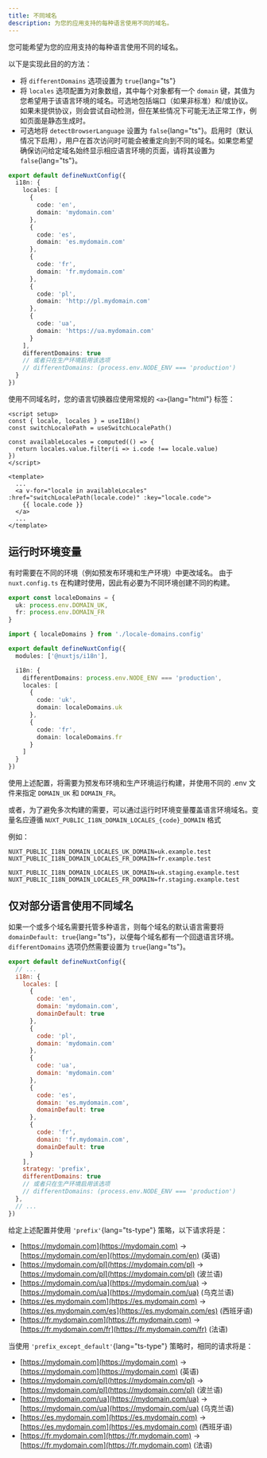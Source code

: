 ```yaml
---
title: 不同域名
description: 为您的应用支持的每种语言使用不同的域名。
---
```


您可能希望为您的应用支持的每种语言使用不同的域名。

以下是实现此目的的方法：

- 将 `differentDomains` 选项设置为 `true`{lang="ts"}
- 将 `locales` 选项配置为对象数组，其中每个对象都有一个 `domain` 键，其值为您希望用于该语言环境的域名。可选地包括端口（如果非标准）和/或协议。如果未提供协议，则会尝试自动检测，但在某些情况下可能无法正常工作，例如页面是静态生成时。
- 可选地将 `detectBrowserLanguage` 设置为 `false`{lang="ts"}。启用时（默认情况下启用），用户在首次访问时可能会被重定向到不同的域名。如果您希望确保访问给定域名始终显示相应语言环境的页面，请将其设置为 `false`{lang="ts"}。

<!-- end list -->

```ts [nuxt.config.ts]
export default defineNuxtConfig({
  i18n: {
    locales: [
      {
        code: 'en',
        domain: 'mydomain.com'
      },
      {
        code: 'es',
        domain: 'es.mydomain.com'
      },
      {
        code: 'fr',
        domain: 'fr.mydomain.com'
      },
      {
        code: 'pl',
        domain: 'http://pl.mydomain.com'
      },
      {
        code: 'ua',
        domain: 'https://ua.mydomain.com'
      }
    ],
    differentDomains: true
    // 或者只在生产环境启用该选项
    // differentDomains: (process.env.NODE_ENV === 'production')
  }
})
```

使用不同域名时，您的语言切换器应使用常规的 `<a>`{lang="html"} 标签：

```vue
<script setup>
const { locale, locales } = useI18n()
const switchLocalePath = useSwitchLocalePath()

const availableLocales = computed(() => {
  return locales.value.filter(i => i.code !== locale.value)
})
</script>

<template>
  ...
  <a v-for="locale in availableLocales" :href="switchLocalePath(locale.code)" :key="locale.code">
    {{ locale.code }}
  </a>
  ...
</template>
```

## 运行时环境变量

有时需要在不同的环境（例如预发布环境和生产环境）中更改域名。
由于 `nuxt.config.ts` 在构建时使用，因此有必要为不同环境创建不同的构建。

```ts [locale-domains.config.ts]
export const localeDomains = {
  uk: process.env.DOMAIN_UK,
  fr: process.env.DOMAIN_FR
}
```

```ts [nuxt.config.ts]
import { localeDomains } from './locale-domains.config'

export default defineNuxtConfig({
  modules: ['@nuxtjs/i18n'],

  i18n: {
    differentDomains: process.env.NODE_ENV === 'production',
    locales: [
      {
        code: 'uk',
        domain: localeDomains.uk
      },
      {
        code: 'fr',
        domain: localeDomains.fr
      }
    ]
  }
})
```

使用上述配置，将需要为预发布环境和生产环境运行构建，并使用不同的 .env 文件来指定 `DOMAIN_UK` 和 `DOMAIN_FR`。

或者，为了避免多次构建的需要，可以通过运行时环境变量覆盖语言环境域名。变量名应遵循 `NUXT_PUBLIC_I18N_DOMAIN_LOCALES_{code}_DOMAIN` 格式

例如：

```shell [production.env]
NUXT_PUBLIC_I18N_DOMAIN_LOCALES_UK_DOMAIN=uk.example.test
NUXT_PUBLIC_I18N_DOMAIN_LOCALES_FR_DOMAIN=fr.example.test
```

```shell [staging.env]
NUXT_PUBLIC_I18N_DOMAIN_LOCALES_UK_DOMAIN=uk.staging.example.test
NUXT_PUBLIC_I18N_DOMAIN_LOCALES_FR_DOMAIN=fr.staging.example.test
```

## 仅对部分语言使用不同域名

如果一个或多个域名需要托管多种语言，则每个域名的默认语言需要将 `domainDefault: true`{lang="ts"}，以便每个域名都有一个回退语言环境。
`differentDomains` 选项仍然需要设置为 `true`{lang="ts"}。

```js {}[nuxt.config.js]
export default defineNuxtConfig({
  // ...
  i18n: {
    locales: [
      {
        code: 'en',
        domain: 'mydomain.com',
        domainDefault: true
      },
      {
        code: 'pl',
        domain: 'mydomain.com'
      },
      {
        code: 'ua',
        domain: 'mydomain.com'
      },
      {
        code: 'es',
        domain: 'es.mydomain.com',
        domainDefault: true
      },
      {
        code: 'fr',
        domain: 'fr.mydomain.com',
        domainDefault: true
      }
    ],
    strategy: 'prefix',
    differentDomains: true
    // 或者只在生产环境启用该选项
    // differentDomains: (process.env.NODE_ENV === 'production')
  },
  // ...
})
```

给定上述配置并使用 `'prefix'`{lang="ts-type"} 策略，以下请求将是：

- [https://mydomain.com](https://mydomain.com) -\> [https://mydomain.com/en](https://mydomain.com/en) (英语)
- [https://mydomain.com/pl](https://mydomain.com/pl) -\> [https://mydomain.com/pl](https://mydomain.com/pl) (波兰语)
- [https://mydomain.com/ua](https://mydomain.com/ua) -\> [https://mydomain.com/ua](https://mydomain.com/ua) (乌克兰语)
- [https://es.mydomain.com](https://es.mydomain.com) -\> [https://es.mydomain.com/es](https://es.mydomain.com/es) (西班牙语)
- [https://fr.mydomain.com](https://fr.mydomain.com) -\> [https://fr.mydomain.com/fr](https://fr.mydomain.com/fr) (法语)

当使用 `'prefix_except_default'`{lang="ts-type"} 策略时，相同的请求将是：

- [https://mydomain.com](https://mydomain.com) -\> [https://mydomain.com](https://mydomain.com) (英语)
- [https://mydomain.com/pl](https://mydomain.com/pl) -\> [https://mydomain.com/pl](https://mydomain.com/pl) (波兰语)
- [https://mydomain.com/ua](https://mydomain.com/ua) -\> [https://mydomain.com/ua](https://mydomain.com/ua) (乌克兰语)
- [https://es.mydomain.com](https://es.mydomain.com) -\> [https://es.mydomain.com](https://es.mydomain.com) (西班牙语)
- [https://fr.mydomain.com](https://fr.mydomain.com) -\> [https://fr.mydomain.com](https://fr.mydomain.com) (法语)
